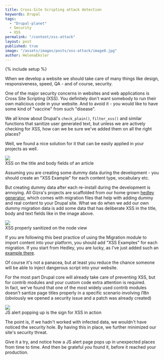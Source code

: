 ```yaml
---
title: Cross-Site Scripting attack detection
keywords: Drupal
tags:
  - "Drupal-planet"
  - Security
  - XSS
permalink: "/content/xss-attack"
layout: post
published: true
image: "/assets/images/posts/xss-attack/image0.jpg"
author: HelenaEksler
---
```



{% include setup %}

When we develop a website we should take care of many things like design, responsiveness, speed, QA - and of course, security.

One of the major security concerns in websites and web applications is Cross Site Scripting (XSS). You definitely don't want somebody to run their own malicious code in your website.
And to avoid it - you would like to have some kind of "vaccine" from such "disease".

We all know about Drupal's `check_plain()`, `filter_xss()` and similar functions that sanitize user generated text, but unless we are actively checking for XSS, how can we be sure we've added them on all the right places?

Well, we found a nice solution for it that can be easily applied in your projects as well.

<div class="thumbnail">
  <img src="{{BASE_PATH}}/assets/images/posts/xss-attack/image1.jpg">
  <div class="caption">XSS on the title and body fields of an article</div>
</div>

<!-- more -->

Assuming you are creating some dummy data during the development - you should create an "XSS Example" for each content type, vocabulary etc.

But creating dummy data after each re-install during the development is annoying. All Gizra's projects are scaffolded from our home grown [hedley generator](/content/yo-hedley/), which comes with migration files that help with adding dummy and real content to your Drupal site. What we do when we add our own dummy migration data is add some data that has deliberate XSS in the title, body and text fields like in the image above.

<div class="thumbnail">
  <img src="{{BASE_PATH}}/assets/images/posts/xss-attack/image2.jpg">
  <div class="caption">XSS properly sanitized on the node view</div>
</div>

If you are following this best practice of using the Migration module to import content into your platform, you should add "XSS Examples" for each migration. If you start from Hedley, you are lucky, as I've just added such an [example there](https://github.com/Gizra/generator-hedley/pull/95/files#diff-ac7aeca225bb2174a1c2b2292c9cfc9cR6).

Of course it's not a panacea, but at least you reduce the chance someone will be able to inject dangerous script into your website.

For the most part Drupal core will already take care of preventing XSS, but for contrib modules and your custom code extra attention is required.  
In fact, we've found that one of the most widely used contrib modules doesn't santize page titles properly in a specific scenario involving i18n (obviously we opened a security issue and a patch was already created)

<div class="thumbnail">
  <img src="{{BASE_PATH}}/assets/images/posts/xss-attack/image3.jpg">
  <div class="caption">JS alert popping up is the sign for XSS in action</div>
</div>

The point is, if we hadn't worked with infected data, we wouldn't have noticed the security hole. By having this in place, we further minimized our site's security threat.

Give it a try, and notice how a JS alert page pops up in unexpected places from time to time. And then be grateful _you_ found it, before it reached your production.
